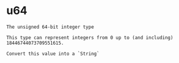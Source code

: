 # u64
`````{roto:type} u64
The unsigned 64-bit integer type

This type can represent integers from 0 up to (and including) 18446744073709551615.
`````


````{roto:function} to_string(x: u64) -> String
Convert this value into a `String`
````

